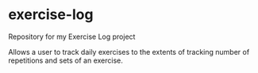 # exercise-log
Repository for my Exercise Log project

Allows a user to track daily exercises to the extents of tracking number of repetitions and sets of an exercise.
